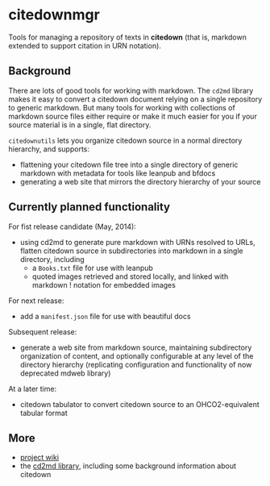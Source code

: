 # citedownmgr 

Tools for managing a repository of texts in **citedown** (that is, markdown extended to support citation in URN notation).

## Background ##


There are lots of good tools for working with markdown. The `cd2md` library makes it easy to convert a citedown document relying on a single repository to generic markdown.  But many tools for working with collections of markdown source files either require or make it much easier for you if your source material is in a single, flat directory.

`citedownutils` lets you organize citedown source in a normal directory hierarchy, and supports:

- flattening your citedown file tree into a single directory of generic markdown with metadata for tools like leanpub and bfdocs
- generating a web site that mirrors the directory hierarchy of your source


## Currently planned functionality

For fist release candidate (May, 2014):

- using cd2md to generate pure markdown with URNs resolved to URLs, flatten citedown source in subdirectories into markdown in a single directory, including
    - a `Books.txt` file for use with leanpub
    - quoted images retrieved and stored locally, and linked with markdown ! notation for embedded images

For next release:

- add a `manifest.json` file for use with beautiful docs

Subsequent release:

- generate a web site from markdown source, maintaining subdirectory organization of content, and optionally configurable at any level of the directory hierarchy (replicating configuration and functionality of now deprecated mdweb library)

At a later time:

- citedown tabulator to convert citedown source to  an OHCO2-equivalent tabular format



## More ##

- [project wiki][wiki]
- the [cd2md library][cd2md], including some background information about citedown



[cd2md]: https://github.com/neelsmith/cd2md

[wiki]: https://github.com/cite-architecture/citedownutils/wiki
